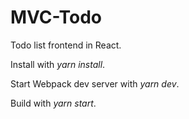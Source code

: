 # MVC-Todo
Todo list frontend in React.

Install with _yarn install_.

Start Webpack dev server with _yarn dev_.

Build with _yarn start_.
